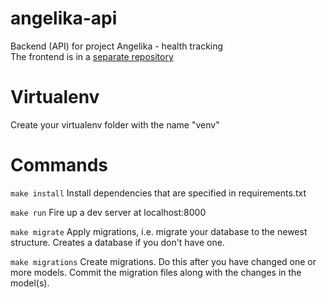 angelika-api
============

Backend (API) for project Angelika - health tracking  
The frontend is in a [separate repository](https://github.com/iver56/angelika-web)

# Virtualenv

Create your virtualenv folder with the name "venv"

# Commands

`make install`
Install dependencies that are specified in requirements.txt

`make run`
Fire up a dev server at localhost:8000

`make migrate`
Apply migrations, i.e. migrate your database to the newest structure. Creates a database if you don't have one.

`make migrations`
Create migrations. Do this after you have changed one or more models. Commit the migration files along with the changes in the model(s).
